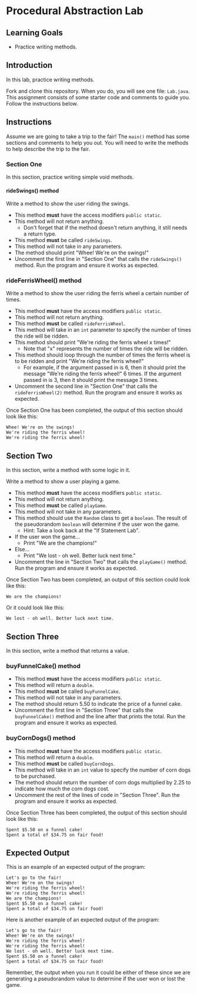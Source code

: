 # Procedural Abstraction Lab

## Learning Goals

- Practice writing methods.

## Introduction

In this lab, practice writing methods.

Fork and clone this repository. When you do, you will see one file: `Lab.java`.
This assignment consists of some starter code and comments to guide you. Follow
the instructions below.

## Instructions

Assume we are going to take a trip to the fair! The `main()` method has some
sections and comments to help you out. You will need to write the methods to
help describe the trip to the fair.

### Section One

In this section, practice writing simple void methods.

#### rideSwings() method

Write a method to show the user riding the swings.

- This method **must** have the access modifiers `public static`.
- This method will not return anything.
  - Don't forget that if the method doesn't return anything, it still needs a
    return type.
- This method **must** be called `rideSwings`.
- This method will not take in any parameters.
- The method should print "Whee! We're on the swings!"
- Uncomment the first line in "Section One" that calls the `rideSwings()`
  method. Run the program and ensure it works as expected.

### rideFerrisWheel() method

Write a method to show the user riding the ferris wheel a certain number of
times.

- This method **must** have the access modifiers `public static`.
- This method will not return anything.
- This method **must** be called `rideFerrisWheel`.
- This method will take in an `int` parameter to specify the number of times the
  ride will be ridden.
- This method should print "We're riding the ferris wheel x times!"
  - Note that "x" represents the number of times the ride will be ridden.
- This method should loop through the number of times the ferris wheel is to be
  ridden and print "We're riding the ferris wheel!"
  - For example, if the argument passed in is 6, then it should print the
    message "We're riding the ferris wheel!" 6 times. If the argument passed in
    is 3, then it should print the message 3 times.
- Uncomment the second line in "Section One" that calls the `rideFerrisWheel(2)`
  method. Run the program and ensure it works as expected.

Once Section One has been completed, the output of this section should look like
this:

```text
Whee! We're on the swings!
We're riding the ferris wheel!
We're riding the ferris wheel!
```

## Section Two

In this section, write a method with some logic in it.

Write a method to show a user playing a game.

- This method **must** have the access modifiers `public static`.
- This method will not return anything.
- This method **must** be called `playGame`.
- This method will not take in any parameters.
- This method should use the `Random` class to get a `boolean`. The result of
  the pseudorandom `boolean` will determine if the user won the game.
  - Hint: Take a look back at the "If Statement Lab".
- If the user won the game...
  - Print "We are the champions!"
- Else...
  - Print "We lost - oh well. Better luck next time."
- Uncomment the line in "Section Two" that calls the `playGame()` method. Run
  the program and ensure it works as expected.

Once Section Two has been completed, an output of this section could look like
this:

```text
We are the champions!
```

Or it could look like this:

```text
We lost - oh well. Better luck next time.
```

## Section Three

In this section, write a method that returns a value.

### buyFunnelCake() method

- This method **must** have the access modifiers `public static`.
- This method will return a `double`.
- This method **must** be called `buyFunnelCake`.
- This method will not take in any parameters.
- The method should return 5.50 to indicate the price of a funnel cake.
- Uncomment the first line in "Section Three" that calls the `buyFunnelCake()`
  method and the line after that prints the total. Run the program and ensure
  it works as expected.

### buyCornDogs() method

- This method **must** have the access modifiers `public static`.
- This method will return a `double`.
- This method **must** be called `buyCornDogs`.
- This method will take in an `int` value to specify the number of corn dogs
  to be purchased.
- The method should return the number of corn dogs multiplied by 2.25 to
  indicate how much the corn dogs cost.
- Uncomment the rest of the lines of code in "Section Three". Run the program
  and ensure it works as expected.

Once Section Three has been completed, the output of this section should look
like this:

```text
Spent $5.50 on a funnel cake!
Spent a total of $34.75 on fair food!
```

## Expected Output

This is an example of an expected output of the program:

```text
Let's go to the fair!
Whee! We're on the swings!
We're riding the ferris wheel!
We're riding the ferris wheel!
We are the champions!
Spent $5.50 on a funnel cake!
Spent a total of $34.75 on fair food!
```

Here is another example of an expected output of the program:

```text
Let's go to the fair!
Whee! We're on the swings!
We're riding the ferris wheel!
We're riding the ferris wheel!
We lost - oh well. Better luck next time.
Spent $5.50 on a funnel cake!
Spent a total of $34.75 on fair food!
```

Remember, the output when you run it could be either of these since we are
generating a pseudorandom value to determine if the user won or lost the game.
